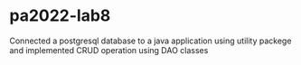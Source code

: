 # pa2022-lab8

Connected a postgresql database to a java application using utility packege and implemented CRUD operation using DAO classes
